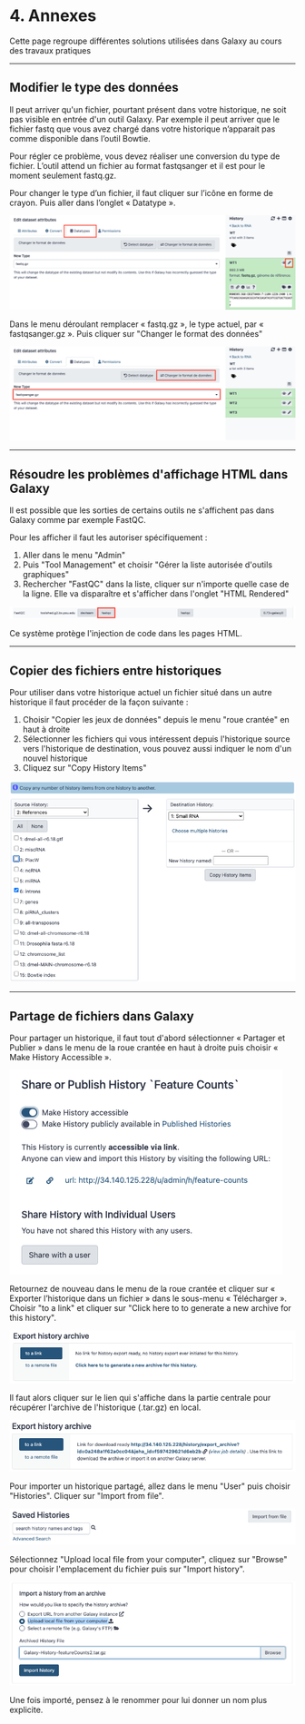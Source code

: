 # 4. Annexes

Cette page regroupe différentes solutions utilisées dans Galaxy au cours des travaux pratiques 


--------------------------------------------------------------------------------
## Modifier le type des données

Il peut arriver qu'un fichier, pourtant présent dans votre historique, ne soit pas visible en entrée d'un outil Galaxy. Par exemple il peut arriver que le fichier fastq que vous avez chargé dans votre historique n’apparait pas comme disponible dans l’outil Bowtie.

Pour régler ce problème, vous devez réaliser une conversion du type de fichier. L’outil attend un fichier au format fastqsanger et il est pour le moment seulement fastq.gz. 

Pour changer le type d’un fichier, il faut cliquer sur l’icône en forme de crayon. Puis aller dans l’onglet « Datatype ».

![Changer le type des données](img/annexes/change_datatype1.png "Changer le type des données")

Dans le menu déroulant remplacer « fastq.gz », le type actuel, par « fastqsanger.gz ». Puis cliquer sur "Changer le format des données"

![Changer le type des données](img/annexes/change_datatype2.png "Changer le type des données")


--------------------------------------------------------------------------------
## Résoudre les problèmes d'affichage HTML dans Galaxy

Il est possible que les sorties de certains outils ne s'affichent pas dans Galaxy comme par exemple FastQC.

Pour les afficher il faut les autoriser spécifiquement :

1. Aller dans le menu "Admin"
2. Puis "Tool Management" et choisir "Gérer la liste autorisée d'outils graphiques"
3. Rechercher "FastQC" dans la liste, cliquer sur n'importe quelle case de la ligne. Elle va disparaître et s'afficher dans l'onglet "HTML Rendered"

![Whitelist](img/annexes/whitelist.png "Autoriser l'affichage HTML")

Ce système protège l'injection de code dans les pages HTML.


--------------------------------------------------------------------------------
## Copier des fichiers entre historiques

Pour utiliser dans votre historique actuel un fichier situé dans un autre historique il faut procéder de la façon suivante :

1. Choisir "Copier les jeux de données" depuis le menu "roue crantée" en haut à droite
2. Sélectionner les fichiers qui vous intéressent depuis l'historique source vers l'historique de destination, vous pouvez aussi indiquer le nom d'un nouvel historique
3. Cliquez sur "Copy History Items"

![Copie entre historiques](img/annexes/data_copie.png "Copie de données entre historiques")


--------------------------------------------------------------------------------
## Partage de fichiers dans Galaxy

Pour partager un historique, il faut tout d'abord sélectionner « Partager et Publier » dans le menu de la roue crantée en haut à droite puis choisir « Make History Accessible ».

![Partage d'historique](img/annexes/history_share.png "Partage d'historique")

Retournez de nouveau dans le menu de la roue crantée et cliquer sur « Exporter l’historique dans un fichier » dans le sous-menu « Télécharger ». Choisir "to a link" et cliquer sur "Click here to to generate a new archive for this history".

![Export d'historique](img/annexes/history_export.png "Export d'historique")

Il faut alors cliquer sur le lien qui s'affiche dans la partie centrale pour récupérer l'archive de l'historique (.tar.gz) en local.

![URL de l'historique](img/annexes/history_url.png "URL de l'historique")

Pour importer un historique partagé, allez dans le menu "User" puis choisir "Histories". Cliquer sur "Import from file".

![Import d'historique](img/annexes/history_import.png "Import d'historique")

Sélectionnez "Upload local file from your computer", cliquez sur "Browse" pour choisir l'emplacement du fichier puis sur "Import history".

![Import d'historique](img/annexes/history_upload.png "Import d'historique")

Une fois importé, pensez à le renommer pour lui donner un nom plus explicite.


